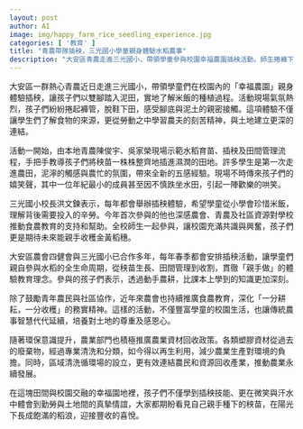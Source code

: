 ```yaml
---
layout: post
author: AI
image: img/happy_farm_rice_seedling_experience.jpg
categories: [ '教育' ]
title: "青農帶隊插秧，三光國小學童親身體驗水稻農事"
description: "大安區青農走進三光國小，帶領學童參與校園幸福農園插秧活動。師生捲褲下田，親身體驗稻米種植過程，了解食物來源與農耕辛勞，建立親土地情感。現場氣氛歡樂，孩子們在泥田中學習、成長，也見證農會推動食農教育與農業永續發展的成果。"
---
```

大安區一群熱心青農近日走進三光國小，帶領學童們在校園內的「幸福農園」親身體驗插秧，讓孩子們以雙腳踏入泥田，實地了解米飯的種植過程。活動現場氣氛熱烈，孩子們紛紛捲起褲管，脫鞋下田，感受腳底與泥土的親密接觸。這項體驗不僅讓學生們了解食物的來源，更從勞動之中學習農夫的刻苦精神，與土地建立更深的連結。

活動一開始，由本地青農陳俊宇、吳家榮現場示範水稻育苗、插秧及田間管理流程，手把手教導孩子們將秧苗一株株整齊地插進濕潤的田地。許多學生是第一次走進農田，泥濘的觸感與農忙的氛圍，帶來全新的五感經驗。現場不時傳來孩子們的嬉笑聲，其中一位年紀最小的成員甚至因不慎跌坐水田，引起一陣歡樂的哄笑。

三光國小校長洪文鍊表示，每年都會舉辦插秧體驗，希望學童從小學會珍惜米飯，理解背後需要投入的辛勞。今年首次參與的他也深感農會、青農及社區資源對學校推動食農教育的支持和幫助。全校師生一起參與，讓校園充滿共識與興奮，孩子們更是期待未來能親手收穫金黃稻穗。

大安區農會四健會與三光國小已合作多年，每年春季都會安排插秧活動，讓學童們親自參與水稻的全生命周期，從秧苗生長、田間管理到收割，貫徹「親手做」的體驗教育理念。參與的孩子們表示，透過動手農耕，比課本上學到的知識更加深刻。

除了鼓勵青年農民與社區協作，近年來農會也持續推廣食農教育，深化「一分耕耘，一分收穫」的務實精神。這樣的活動，不僅豐富學童的校園生活，也讓傳統農事智慧代代延續，培養對土地的尊重及感恩心。

隨著環保意識提升，農業部門也積極推廣農業資材回收政策。各類塑膠資材從過去的廢棄物，經過專業清洗和分類，如今得以再生利用，減少農業生產對環境的負擔。同時，區域清洗循環場的設立，更有效連結農民和資源回收產業，推動農業永續發展。

在這塊田間與校園交融的幸福園地裡，孩子們不僅學到插秧技能、更在微笑與汗水中體會到勤勞與土地間的真摯情誼，大家都期盼看見自己親手種下的秧苗，在陽光下長成飽滿的稻浪，迎接豐收的喜悅。